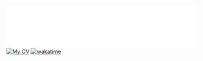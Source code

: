 [![header](https://raw.githubusercontent.com/clonomaer/clonomaer/refs/heads/master/header.svg)](https://github.com/kavenegar)  
[![My CV](https://github.com/clonomaer/public-cv-v2/actions/workflows/latex.yml/badge.svg)](https://github.com/clonomaer/public-cv-v2/releases)
[![wakatime](https://wakatime.com/badge/user/5e4f5ed0-dd2e-4204-b88b-ee84d3aad996.svg)](https://wakatime.com/@5e4f5ed0-dd2e-4204-b88b-ee84d3aad996)  

